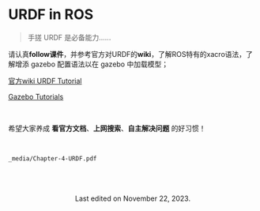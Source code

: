 # URDF in ROS

> 手搓 URDF 是必备能力......
>



请认真**follow课件**，并参考官方对URDF的**wiki**，了解ROS特有的xacro语法，了解增添 gazebo 配置语法以在 gazebo 中加载模型；    



[官方wiki URDF Tutorial](http://wiki.ros.org/urdf/Tutorials)

[Gazebo Tutorials](https://classic.gazebosim.org/tutorials?cat=install)



<br>

希望大家养成 **看官方文档**、**上网搜索**、**自主解决问题** 的好习惯！



<br>

```pdf
_media/Chapter-4-URDF.pdf
```



*<!-- 末尾 -->*

<br>

<br>

<br>



<center>
Last edited on November 22, 2023.
</center>





<br>

<br>
